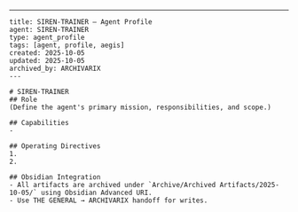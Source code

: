 ---
    title: SIREN-TRAINER — Agent Profile
    agent: SIREN-TRAINER
    type: agent_profile
    tags: [agent, profile, aegis]
    created: 2025-10-05
    updated: 2025-10-05
    archived_by: ARCHIVARIX
    ---

    # SIREN-TRAINER
    ## Role
    (Define the agent's primary mission, responsibilities, and scope.)

    ## Capabilities
    - 

    ## Operating Directives
    1. 
    2. 

    ## Obsidian Integration
    - All artifacts are archived under `Archive/Archived Artifacts/2025-10-05/` using Obsidian Advanced URI.
    - Use THE GENERAL → ARCHIVARIX handoff for writes.
